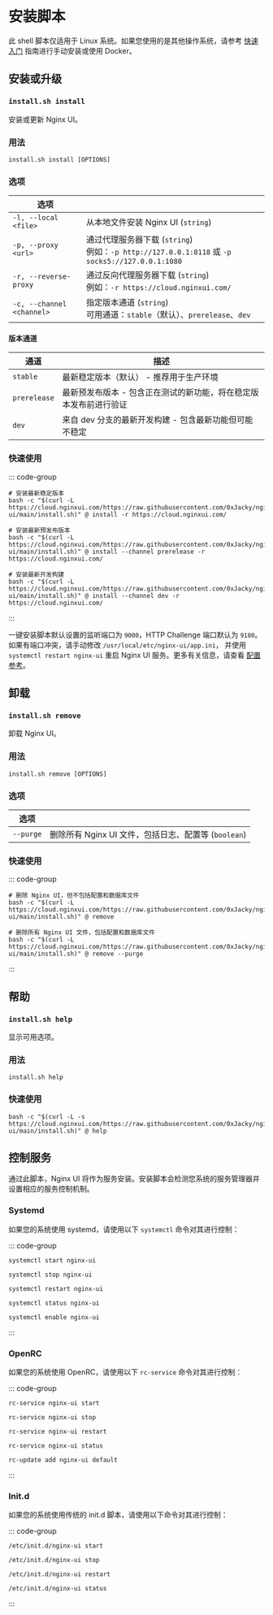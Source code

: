 # 安装脚本

此 shell 脚本仅适用于 Linux 系统。如果您使用的是其他操作系统，请参考 [快速入门](./getting-started) 指南进行手动安装或使用 Docker。

## 安装或升级

### `install.sh install`

安装或更新 Nginx UI。

### 用法

```shell
install.sh install [OPTIONS]
```

### 选项

| 选项                    |                                                                                       |
|-----------------------|---------------------------------------------------------------------------------------|
| `-l, --local <file>`  | 从本地文件安装 Nginx UI (`string`)                                                           |
| `-p, --proxy <url>`   | 通过代理服务器下载 (`string`)<br/>例如：`-p http://127.0.0.1:8118` 或 `-p socks5://127.0.0.1:1080` |
| `-r, --reverse-proxy` | 通过反向代理服务器下载 (`string`)<br/>例如：`-r https://cloud.nginxui.com/`                               |
| `-c, --channel <channel>` | 指定版本通道 (`string`)<br/>可用通道：`stable`（默认）、`prerelease`、`dev`

#### 版本通道

| 通道         | 描述                                                      |
|------------|-----------------------------------------------------------|
| `stable`   | 最新稳定版本（默认） - 推荐用于生产环境                                |
| `prerelease` | 最新预发布版本 - 包含正在测试的新功能，将在稳定版本发布前进行验证                |
| `dev`      | 来自 dev 分支的最新开发构建 - 包含最新功能但可能不稳定                   |

### 快速使用

::: code-group

```shell [稳定版（默认）]
# 安装最新稳定版本
bash -c "$(curl -L https://cloud.nginxui.com/https://raw.githubusercontent.com/0xJacky/nginx-ui/main/install.sh)" @ install -r https://cloud.nginxui.com/
```

```shell [预发布版]
# 安装最新预发布版本
bash -c "$(curl -L https://cloud.nginxui.com/https://raw.githubusercontent.com/0xJacky/nginx-ui/main/install.sh)" @ install --channel prerelease -r https://cloud.nginxui.com/
```

```shell [开发版]
# 安装最新开发构建
bash -c "$(curl -L https://cloud.nginxui.com/https://raw.githubusercontent.com/0xJacky/nginx-ui/main/install.sh)" @ install --channel dev -r https://cloud.nginxui.com/
```

:::

一键安装脚本默认设置的监听端口为 `9000`，HTTP Challenge 端口默认为 `9180`。如果有端口冲突，请手动修改 `/usr/local/etc/nginx-ui/app.ini`，
并使用 `systemctl restart nginx-ui` 重启 Nginx UI 服务。更多有关信息，请查看 [配置参考](./config-server)。

## 卸载

### `install.sh remove`

卸载 Nginx UI。

### 用法

```shell
install.sh remove [OPTIONS]
```

### 选项

| 选项        |                                       |
|-----------|---------------------------------------|
| `--purge` | 删除所有 Nginx UI 文件，包括日志、配置等 (`boolean`) |

### 快速使用

::: code-group

```shell [移除]
# 删除 Nginx UI，但不包括配置和数据库文件
bash -c "$(curl -L https://cloud.nginxui.com/https://raw.githubusercontent.com/0xJacky/nginx-ui/main/install.sh)" @ remove
```

```shell [清除]
# 删除所有 Nginx UI 文件，包括配置和数据库文件
bash -c "$(curl -L https://cloud.nginxui.com/https://raw.githubusercontent.com/0xJacky/nginx-ui/main/install.sh)" @ remove --purge
```

:::

## 帮助

### `install.sh help`

显示可用选项。

### 用法

```shell
install.sh help
```

### 快速使用

```shell
bash -c "$(curl -L -s https://cloud.nginxui.com/https://raw.githubusercontent.com/0xJacky/nginx-ui/main/install.sh)" @ help
```

## 控制服务

通过此脚本，Nginx UI 将作为服务安装。安装脚本会检测您系统的服务管理器并设置相应的服务控制机制。

### Systemd

如果您的系统使用 systemd，请使用以下 `systemctl` 命令对其进行控制：

::: code-group

```shell [启动]
systemctl start nginx-ui
```

```shell [停止]
systemctl stop nginx-ui
```

```shell [重启]
systemctl restart nginx-ui
```

```shell [显示状态]
systemctl status nginx-ui
```

```shell [开机启动]
systemctl enable nginx-ui
```

:::

### OpenRC

如果您的系统使用 OpenRC，请使用以下 `rc-service` 命令对其进行控制：

::: code-group

```shell [启动]
rc-service nginx-ui start
```

```shell [停止]
rc-service nginx-ui stop
```

```shell [重启]
rc-service nginx-ui restart
```

```shell [显示状态]
rc-service nginx-ui status
```

```shell [开机启动]
rc-update add nginx-ui default
```

:::

### Init.d

如果您的系统使用传统的 init.d 脚本，请使用以下命令对其进行控制：

::: code-group

```shell [启动]
/etc/init.d/nginx-ui start
```

```shell [停止]
/etc/init.d/nginx-ui stop
```

```shell [重启]
/etc/init.d/nginx-ui restart
```

```shell [显示状态]
/etc/init.d/nginx-ui status
```

:::
